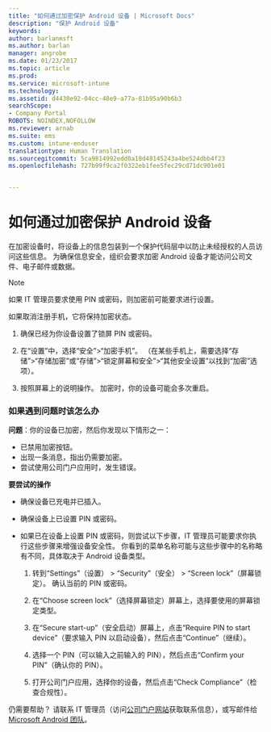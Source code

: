 ```yaml
---
title: "如何通过加密保护 Android 设备 | Microsoft Docs"
description: "保护 Android 设备"
keywords: 
author: barlanmsft
ms.author: barlan
manager: angrobe
ms.date: 01/23/2017
ms.topic: article
ms.prod: 
ms.service: microsoft-intune
ms.technology: 
ms.assetid: d4430e92-04cc-48e9-a77a-81b95a90b6b3
searchScope:
- Company Portal
ROBOTS: NOINDEX,NOFOLLOW
ms.reviewer: arnab
ms.suite: ems
ms.custom: intune-enduser
translationtype: Human Translation
ms.sourcegitcommit: 5ca9814992edd0a18d48145243a4be524dbb4f23
ms.openlocfilehash: 727b99f9ca2f0322eb1fee5fec29cd71dc901e01


---
```



# <a name="how-to-protect-your-android-device-using-encryption"></a>如何通过加密保护 Android 设备

在加密设备时，将设备上的信息包装到一个保护代码层中以防止未经授权的人员访问这些信息。 为确保信息安全，组织会要求加密 Android 设备才能访问公司文件、电子邮件或数据。

> [!Note]
> 如果 IT 管理员要求使用 PIN 或密码，则加密前可能要求进行设置。

如果取消注册手机，它将保持加密状态。

1.  确保已经为你设备设置了锁屏 PIN 或密码。

2.  在“设置”中，选择“安全”&gt;“加密手机”。
    （在某些手机上，需要选择“存储”&gt;“存储加密”或“存储”&gt;“锁定屏幕和安全”&gt;“其他安全设置”以找到“加密”选项）。

3.  按照屏幕上的说明操作。 加密时，你的设备可能会多次重启。

### <a name="what-to-do-if-you-have-issues"></a>如果遇到问题时该怎么办
**问题**：你的设备已加密，然后你发现以下情形之一：

- 已禁用加密按钮。
- 出现一条消息，指出仍需要加密。
- 尝试使用公司门户应用时，发生错误。

**要尝试的操作**

- 确保设备已充电并已插入。
- 确保设备上已设置 PIN 或密码。
- 如果已在设备上设置 PIN 或密码，则尝试以下步骤，IT 管理员可能要求你执行这些步骤来增强设备安全性。 你看到的菜单名称可能与这些步骤中的名称略有不同，具体取决于 Android 设备类型。

    1. 转到“Settings”（设置） > “Security”（安全） > “Screen lock”（屏幕锁定）。 确认当前的 PIN 或密码。

    2. 在“Choose screen lock”（选择屏幕锁定）屏幕上，选择要使用的屏幕锁定类型。

    3. 在“Secure start-up”（安全启动）屏幕上，点击“Require PIN to start device”（要求输入 PIN 以启动设备），然后点击“Continue”（继续）。

    4. 选择一个 PIN（可以输入之前输入的 PIN），然后点击“Confirm your PIN”（确认你的 PIN）。

    5. 打开公司门户应用，选择你的设备，然后点击“Check Compliance”（检查合规性）。

仍需要帮助？ 请联系 IT 管理员（访问[公司门户网站](http://portal.manage.microsoft.com)获取联系信息），或写邮件给 [Microsoft Android 团队](mailto:wintunedroidfbk@microsoft.com)。



<!--HONumber=Jan17_HO5-->



